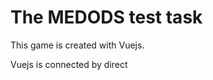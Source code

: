 # The MEDODS test task
This game is created with Vuejs.

Vuejs is connected by direct <script> including.
  
[Result page](https://nirall.github.io/MEDODS_Simon/index.html)
